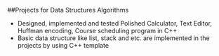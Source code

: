 ##Projects for Data Structures Algorithms

* Designed, implemented and tested Polished Calculator, Text Editor, Huffman encoding, Course scheduling program in C++
* Basic data structure like list, stack and etc. are implemented in the projects by using C++ template
